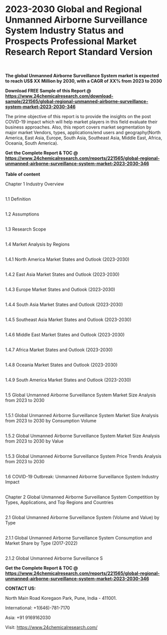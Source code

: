 <h1>2023-2030 Global and Regional Unmanned Airborne Surveillance System Industry Status and Prospects Professional Market Research Report Standard Version</h1><br/><p><strong>The global Unmanned Airborne Surveillance System market is expected to reach US$ XX Million by 2030, with a <strong>CAGR</strong> of XX% from 2023 to 2030</strong></p><div><b>Download FREE Sample of this Report @ <a href="https://www.24chemicalresearch.com/download-sample/221565/global-regional-unmanned-airborne-surveillance-system-market-2023-2030-346">https://www.24chemicalresearch.com/download-sample/221565/global-regional-unmanned-airborne-surveillance-system-market-2023-2030-346</a></b></div><p>The prime objective of this report is to provide the insights on the post COVID-19 impact which will help market players in this field evaluate their business approaches. Also, this report covers market segmentation by major market Vendors, types, applications/end users and geography(North America, East Asia, Europe, South Asia, Southeast Asia, Middle East, Africa, Oceania, South America).</p><div><b>Get the Complete Report & TOC @ <a href="https://www.24chemicalresearch.com/reports/221565/global-regional-unmanned-airborne-surveillance-system-market-2023-2030-346">https://www.24chemicalresearch.com/reports/221565/global-regional-unmanned-airborne-surveillance-system-market-2023-2030-346</a></b></div><br><b>Table of content</b><p>Chapter 1 Industry Overview<br />
 
 <br>1.1 Definition<br />
 
 <br>1.2 Assumptions<br />
 
 <br>1.3 Research Scope<br />
 
 <br>1.4 Market Analysis by Regions<br />
 
 <br>1.4.1 North America Market States and Outlook (2023-2030)<br />
 
 <br>1.4.2 East Asia Market States and Outlook (2023-2030)<br />
 
 <br>1.4.3 Europe Market States and Outlook (2023-2030)<br />
 
 <br>1.4.4 South Asia Market States and Outlook (2023-2030)<br />
 
 <br>1.4.5 Southeast Asia Market States and Outlook (2023-2030)<br />
 
 <br>1.4.6 Middle East Market States and Outlook (2023-2030)<br />
 
 <br>1.4.7 Africa Market States and Outlook (2023-2030)<br />
 
 <br>1.4.8 Oceania Market States and Outlook (2023-2030)<br />
 
 <br>1.4.9 South America Market States and Outlook (2023-2030)<br />
 
 <br>1.5 Global Unmanned Airborne Surveillance System Market Size Analysis from 2023 to 2030<br />
 
 <br>1.5.1 Global Unmanned Airborne Surveillance System Market Size Analysis from 2023 to 2030 by Consumption Volume<br />
 
 <br>1.5.2 Global Unmanned Airborne Surveillance System Market Size Analysis from 2023 to 2030 by Value<br />
 
 <br>1.5.3 Global Unmanned Airborne Surveillance System Price Trends Analysis from 2023 to 2030<br />
 
 <br>1.6 COVID-19 Outbreak: Unmanned Airborne Surveillance System Industry Impact<br />
 
 <br>Chapter 2 Global Unmanned Airborne Surveillance System Competition by Types, Applications, and Top Regions and Countries<br />
 
 <br>2.1 Global Unmanned Airborne Surveillance System (Volume and Value) by Type<br />
 
 <br>2.1.1 Global Unmanned Airborne Surveillance System Consumption and Market Share by Type (2017-2022)<br />
 
 <br>2.1.2 Global Unmanned Airborne Surveillance S<br><div><b>Get the Complete Report & TOC @ <a href="https://www.24chemicalresearch.com/reports/221565/global-regional-unmanned-airborne-surveillance-system-market-2023-2030-346">https://www.24chemicalresearch.com/reports/221565/global-regional-unmanned-airborne-surveillance-system-market-2023-2030-346</a></b></div></p>
 
 <b>CONTACT US:</b><br>
 
 North Main Road Koregaon Park, Pune, India - 411001.<br/>
 
 International: +1(646)-781-7170<br/>
 
 Asia: +91 9169162030<br/>
 
 Visit: <a href="https://www.24chemicalresearch.com/">https://www.24chemicalresearch.com/</a>
 
 <br>